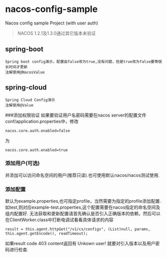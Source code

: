 # nacos-config-sample
Nacos config sample Project (with user auth)
>NACOS 1.2.1及1.3.0通过其它版本未验证
## spring-boot
```text
Spring boot config演示，配置由false改为true,没有问题，但是true改为false要等很长时间才更新
注解使用@NacosValue
```
## spring-cloud
```text
Spring Cloud Config演示
注解使用@Value
```
###添加权限验证
如果要验证用户名密码需要在nacos server的配置文件conf/application.properties中，修改
```
nacos.core.auth.enabled=false
```
为
```
nacos.core.auth.enabled=true
```
### 添加用户(可选)
并添加可以访问命名空间的用户(推荐只读).也可使用默认nacos/nacos测试使用.
### 添加配置
默认为example.properties,也可指定profile，当然需要为指定的profile添加配置.
如test,则对应example-test.properties,这个配置需要在nacos指定的命名空间及组内配置好.
无法获取和更新配置请首先确认是否引入正确版本的依赖，然后可以在ClientWorker.class中打断电调试看看具体请求的内容
```text
result = this.agent.httpGet("/v1/cs/configs", (List)null, params, this.agent.getEncode(), readTimeout);
```
如果result code 403 content返回有 Unkown user! 就要对引入版本以及用户密码进行检查.

